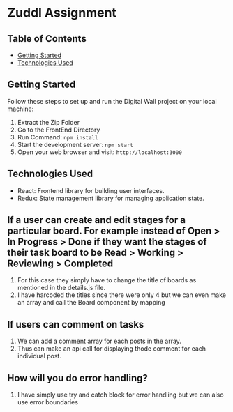 # Zuddl Assignment

## Table of Contents

- [Getting Started](#getting-started)
- [Technologies Used](#technologies-used)

## Getting Started

Follow these steps to set up and run the Digital Wall project on your local machine:

1. Extract the Zip Folder
2. Go to the FrontEnd Directory
3. Run Command: `npm install`
4. Start the development server: `npm start`
5. Open your web browser and visit: `http://localhost:3000`

## Technologies Used

- React: Frontend library for building user interfaces.
- Redux: State management library for managing application state.

## If a user can create and edit stages for a particular board. For example instead of Open > In Progress > Done if they want the stages of their task board to be Read > Working > Reviewing > Completed

1. For this case they simply have to change the title of boards as mentioned in the details.js file.
2. I have harcoded the titles since there were only 4 but we can even make an array and call the Board component by mapping

## If users can comment on tasks

1. We can add a comment array for each posts in the array.
2. Thus can make an api call for displaying thode comment for each individual post.

## How will you do error handling?

1. I have simply use try and catch block for error handling but we can also use error boundaries
